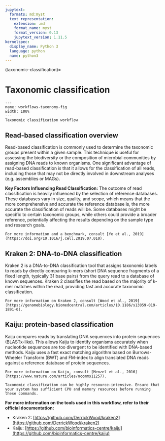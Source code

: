 ```yaml
---
jupytext:
  formats: md:myst
  text_representation:
    extension: .md
    format_name: myst
    format_version: 0.13
    jupytext_version: 1.11.5
kernelspec:
  display_name: Python 3
  language: python
  name: python3
---
```

(taxonomic-classification)=
# Taxonomic classification
```{figure} ../../images/workflows-taxonomic.png
---
name: workflows-taxonomy-fig
width: 100%
---
Taxonomic classification workflow
```

## Read-based classification overview
Read-based classification is commonly used to determine the taxonomic groups present within a given sample. This technique 
is useful for assessing the biodiversity or the composition of microbial communities by assigning DNA reads to known 
organisms. One significant advantage of read-based classification is that it allows for the classification of all reads, 
including those that may not be directly involved in downstream analyses (e.g. assemblies or MAGs).

**Key Factors Influencing Read Classification:**
The outcome of read classification is heavily influenced by the selection of reference databases. These databases vary 
in size, quality, and scope, which means that the more comprehensive and accurate the reference database is, the more 
accurate the classification of reads will be. Some databases might be specific to certain taxonomic groups, while others 
could provide a broader reference, potentially affecting the results depending on the sample type and research goals.

```{seealso}
For more information and a benchmark, consult [Ye et al., 2019](https://doi.org/10.1016/j.cell.2019.07.010).
```

## Kraken 2: DNA-to-DNA classification
Kraken 2 is a DNA-to-DNA classification tool that assigns taxonomic labels to reads by directly comparing k-mers 
(short DNA sequence fragments of a fixed length, typically 31 base pairs) from the query read to a database of known 
sequences. Kraken 2 classifies the read based on the majority of k-mer matches within the read, providing fast and 
accurate taxonomic classification.

```{seealso}
For more information on Kraken 2, consult [Wood et al., 2019](https://genomebiology.biomedcentral.com/articles/10.1186/s13059-019-1891-0).
```

## Kaiju: protein-based classification
Kaiju compares reads by translating DNA sequences into protein sequences (BLASTx-like). This allows Kaiju to identify 
organisms accurately when nucleotide sequences are too divergent to be identified with DNA-based methods. Kaiju uses a 
fast exact matching algorithm based on Burrows-Wheeler Transform (BWT) and FM-index to align translated DNA reads 
against a reference database of protein sequences.

```{seealso}
For more information on Kaiju, consult [Menzel et al., 2016](https://www.nature.com/articles/ncomms11257).
```

```{warning}
Taxonomic classification can be highly resource-intensive. Ensure that your system has sufficient CPU and memory resources before running these commands.
```

**For more information on the tools used in this workflow, refer to their official documentation:**
- Kraken 2: [https://github.com/DerrickWood/kraken2](https://github.com/DerrickWood/kraken2)
- Kaiju: [https://github.com/bioinformatics-centre/kaiju](https://github.com/bioinformatics-centre/kaiju)